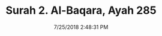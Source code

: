 ---
title       : "Surah 2. Al-Baqara, Ayah 285"
date        : 7/25/2018 2:48:31 PM
draft       : false
type        : "quran"
layout      : "compare"
BookCode    : "CMP"
SurahNumber : "2"
AyahNumber  : "285"
TotalAyah   : "286"
---